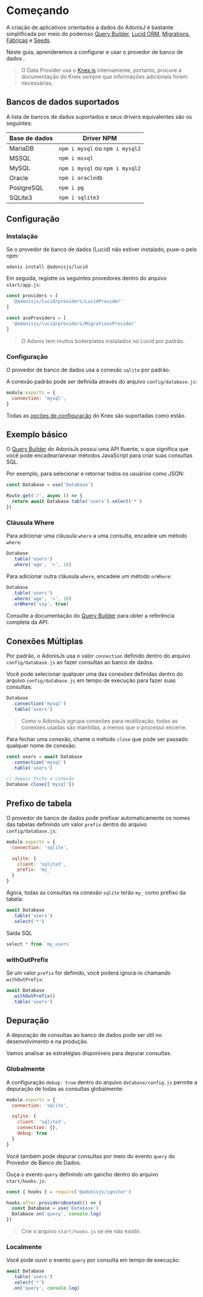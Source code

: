 # Começando

A criação de aplicativos orientados a dados do AdonisJ é bastante simplificada por meio do poderoso [Query Builder](https://github.com/tavaresgerson/adonisdocbr/blob/master/doc/database/query-builder.md), 
[Lucid ORM](https://adonisjs.com/docs/4.1/lucid), [Migrations](https://github.com/tavaresgerson/adonisdocbr/blob/master/doc/database/migrations.md), [Fábricas](https://adonisjs.com/docs/4.1/seeds-and-factories) e [Seeds](https://github.com/tavaresgerson/adonisdocbr/blob/master/doc/database/seeds_and_factories.md).

Neste guia, aprenderemos a configurar e usar o provedor de banco de dados .

> O Data Provider usa o [Knex.js](https://knexjs.org/) internamente, portanto, procure a documentação do Knex sempre que informações 
> adicionais forem necessárias.

## Bancos de dados suportados
A lista de bancos de dados suportados e seus drivers equivalentes são os seguintes:

| Base de dados         | Driver NPM                            |
|-----------------------|---------------------------------------|
| MariaDB               | `npm i mysql` ou `npm i mysql2`       |
| MSSQL                 | `npm i mssql`                         |
| MySQL                 | `npm i mysql` ou `npm i mysql2`       |
| Oracle                | `npm i oracledb`                      |
| PostgreSQL            | `npm i pg`                            |
| SQLite3               | `npm i sqlite3`                       |

## Configuração

### Instalação
Se o provedor de banco de dados (Lucid) não estiver instalado, puxe-o pelo npm:

```
adonis install @adonisjs/lucid
```

Em seguida, registre os seguintes provedores dentro do arquivo `start/app.js`:

``` js
const providers = [
  '@adonisjs/lucid/providers/LucidProvider'
]

const aceProviders = [
  '@adonisjs/lucid/providers/MigrationsProvider'
]
```

> O Adonis tem muitos boilerplates instalados no Lucid por padrão.

### Configuração
O provedor de banco de dados usa a conexão `sqlite` por padrão.

A conexão padrão pode ser definida através do arquivo `config/database.js`:

``` js
module.exports = {
  connection: 'mysql',
}
```

Todas as [opções de configuração](http://knexjs.org/#Installation-client) do Knex são suportadas como estão.

## Exemplo básico
O [Query Builder](https://adonisjs.com/docs/4.1/query-builder) do AdonisJs possui uma API fluente, o que significa que 
você pode encadear/anexar métodos JavaScript para criar suas consultas SQL.

Por exemplo, para selecionar e retornar todos os usuários como JSON:

``` js
const Database = use('Database')

Route.get('/', async () => {
  return await Database.table('users').select('*')
})
```

### Cláusula Where
Para adicionar uma cláusula `where` a uma consulta, encadeie um método `where`:

``` js
Database
  .table('users')
  .where('age', '>', 18)
```

Para adicionar outra cláusula `where`, encadeie um método `orWhere`:

``` js
Database
  .table('users')
  .where('age', '>', 18)
  .orWhere('vip', true)
```

Consulte a documentação do [Query Builder](https://adonisjs.com/docs/4.1/query-builder) para obter a referência completa da API.


## Conexões Múltiplas
Por padrão, o AdonisJs usa o valor `connection` definido dentro do arquivo `config/database.js` ao fazer 
consultas ao banco de dados.

Você pode selecionar qualquer uma das conexões definidas dentro do arquivo `config/database.js` em tempo de execução 
para fazer suas consultas:

``` js
Database
  .connection('mysql')
  .table('users')
```

> Como o AdonisJs agrupa conexões para reutilização, todas as conexões usadas são mantidas, a menos que o processo encerre.

Para fechar uma conexão, chame o método `close` que pode ser passado qualquer nome de conexão:

``` js
const users = await Database
  .connection('mysql')
  .table('users')

// depois feche a conexão
Database.close(['mysql'])
```

## Prefixo de tabela
O provedor de banco de dados pode prefixar automaticamente os nomes das tabelas definindo um valor `prefix` dentro do
arquivo `config/database.js`:

``` js
module.exports = {
  connection: 'sqlite',

  sqlite: {
    client: 'sqlite3',
    prefix: 'my_'
  }
}
```

Agora, todas as consultas na conexão `sqlite` terão `my_` como prefixo da tabela:

``` js
await Database
  .table('users')
  .select('*')
```

Saída SQL

``` js
select * from `my_users`
```

### withOutPrefix
Se um valor `prefix` for definido, você poderá ignorá-lo chamando `withOutPrefix`:

``` js
await Database
  .withOutPrefix()
  .table('users')
```

## Depuração
A depuração de consultas ao banco de dados pode ser útil no desenvolvimento e na produção.

Vamos analisar as estratégias disponíveis para depurar consultas.

### Globalmente
A configuração `debug: true` dentro do arquivo `database/config.js` permite a depuração de todas as consultas globalmente:

``` js
module.exports = {
  connection: 'sqlite',

  sqlite: {
    client: 'sqlite3',
    connection: {},
    debug: true
  }
}
```

Você também pode depurar consultas por meio do evento `query` do Provedor de Banco de Dados.

Ouça o evento `query` definindo um gancho dentro do arquivo `start/hooks.js`:

``` js
const { hooks } = require('@adonisjs/ignitor')

hooks.after.providersBooted(() => {
  const Database = use('Database')
  Database.on('query', console.log)
})
```

> Crie o arquivo `start/hooks.js` se ele não existir.

### Localmente
Você pode ouvir o evento `query` por consulta em tempo de execução:

``` js
await Database
  .table('users')
  .select('*')
  .on('query', console.log)
```
